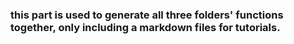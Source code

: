 ###  this part is used to generate all three folders' functions together, only including a markdown files for tutorials.
